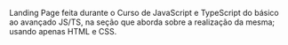 Landing Page feita durante o Curso de JavaScript e TypeScript do básico ao avançado JS/TS, na seção que aborda sobre a realização da mesma; usando apenas HTML e CSS.
